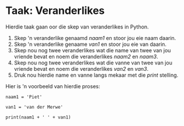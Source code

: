 # Taak:  Veranderlikes

Hierdie taak gaan oor die skep van veranderlikes in Python.

1. Skep 'n veranderlike genaamd *naam1* en stoor jou eie naam daarin.
2. Skep 'n veranderlike genaame *van1* en stoor jou eie van daarin.
3. Skep nou nog twee veranderlikes wat die name van twee van jou vriende bevat en noem die veranderlikes *naam2* en *naam3*.
4. Skep nou nog twee veranderlikes wat die vanne van twee van jou vriende bevat en noem die veranderlikes *van2* en *van3*.
5. Druk nou hierdie name en vanne langs mekaar met die *print* stelling.

Hier is 'n voorbeeld van hierdie proses:

`naam1 = 'Piet'`

`van1 = 'van der Merwe'`

`print(naam1 + ' ' + van1)`


